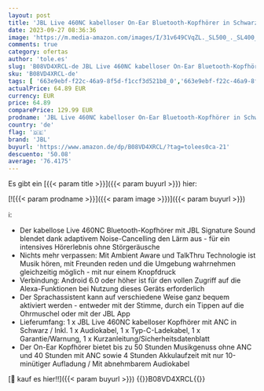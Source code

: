 ```yaml
---
layout: post
title: 'JBL Live 460NC kabelloser On-Ear Bluetooth-Kopfhörer in Schwarz – Mit Noise-Cancelling und Sprachassistent – Für bis zu 50 Stunden Musikgenuss'
date: 2023-09-27 08:36:36
image: 'https://m.media-amazon.com/images/I/31v649CVqZL._SL500_._SL400_.jpg'
comments: true
category: ofertas
author: 'tole.es'
slug: 'B08VD4XRCL-de JBL Live 460NC kabelloser On-Ear Bluetooth-Kopfhörer in...'
sku: 'B08VD4XRCL-de'
tags: [ '663e9ebf-f22c-46a9-8f5d-f1ccf3d521b8_0','663e9ebf-f22c-46a9-8f5d-f1ccf3d521b8_401','663e9ebf-f22c-46a9-8f5d-f1ccf3d521b8_4501','Arborist Merchandising Root','Elektronik & Foto','Kopfhörer','Kopfhörer & Zubehör','Kunden-Favoriten: Home Entertainment','Kunden-Favoriten: Technische Produkte','Noise-Cancelling-Kopfhörer','Self Service','Special Features Stores','jbl','🇩🇪', ]
actualPrice: 64.89 EUR
currency: EUR
price: 64.89
comparePrice: 129.99 EUR
prodname: 'JBL Live 460NC kabelloser On-Ear Bluetooth-Kopfhörer in Schwarz – Mit Noise-Cancelling und Sprachassistent – Für bis zu 50 Stunden Musikgenuss'
country: 'de'
flag: '🇩🇪'
brand: 'JBL'
buyurl: 'https://www.amazon.de/dp/B08VD4XRCL/?tag=tolees0ca-21'
descuento: '50.08'
average: '76.4175'
---
```


Es gibt ein [{{< param title >}}]({{< param buyurl >}}) hier:

[![{{< param prodname >}}]({{< param image >}})]({{< param buyurl >}})

ℹ️:

- Der kabellose Live 460NC Bluetooth-Kopfhörer mit JBL Signature Sound blendet dank adaptivem Noise-Cancelling den Lärm aus - für ein intensives Hörerlebnis ohne Störgeräusche
- Nichts mehr verpassen: Mit Ambient Aware und TalkThru Technologie ist Musik hören, mit Freunden reden und die Umgebung wahrnehmen gleichzeitig möglich - mit nur einem Knopfdruck
- Verbindung: Android 6.0 oder höher ist für den vollen Zugriff auf die Alexa-Funktionen bei Nutzung dieses Geräts erforderlich
- Der Sprachassistent kann auf verschiedene Weise ganz bequem aktiviert werden - entweder mit der Stimme, durch ein Tippen auf die Ohrmuschel oder mit der JBL App
- Lieferumfang: 1 x JBL Live 460NC kabelloser Kopfhörer mit ANC in Schwarz / Inkl. 1 x Audiokabel, 1 x Typ-C-Ladekabel, 1 x Garantie/Warnung, 1 x Kurzanleitung/Sicherheitsdatenblatt
- Der On-Ear Kopfhörer bietet bis zu 50 Stunden Musikgenuss ohne ANC und 40 Stunden mit ANC sowie 4 Stunden Akkulaufzeit mit nur 10-minütiger Aufladung / Mit abnehmbarem Audiokabel

[🛒 kauf es hier!!]({{< param buyurl >}})
{{<world>}}B08VD4XRCL{{</world>}}
